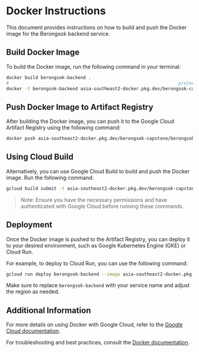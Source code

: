 # Docker Instructions
This document provides instructions on how to build and push the Docker image for the Berongsok backend service.

## Build Docker Image
To build the Docker image, run the following command in your terminal:
```sh
docker build berongsok-backend .
#                                                                project-id        repo-name        image-name
docker -t berongsok-backend asia-southeast2-docker.pkg.dev/berongsok-capstone/berongsok-capstone/berongsok-backend 
```

## Push Docker Image to Artifact Registry
After building the Docker image, you can push it to the Google Cloud Artifact Registry using the following command:
```sh
docker push asia-southeast2-docker.pkg.dev/berongsok-capstone/berongsok-capstone/berongsok-backend:latest
```

## Using Cloud Build
Alternatively, you can use Google Cloud Build to build and push the Docker image. Run the following command:
```sh
gcloud build submit -t asia-southeast2-docker.pkg.dev/berongsok-capstone/berongsok-capstone/berongsok-backend:latest
```

> Note: Ensure you have the necessary permissions and have authenticated with Google Cloud before running these commands.

## Deployment
Once the Docker image is pushed to the Artifact Registry, you can deploy it to your desired environment, such as Google Kubernetes Engine (GKE) or Cloud Run.

For example, to deploy to Cloud Run, you can use the following command:
```sh
gcloud run deploy berongsok-backend --image asia-southeast2-docker.pkg.dev/berongsok-capstone/berongsok-capstone/berongsok-backend:latest --region asia-southeast2
```

Make sure to replace `berongsok-backend` with your service name and adjust the region as needed.

## Additional Information

For more details on using Docker with Google Cloud, refer to the [Google Cloud documentation](https://cloud.google.com/artifact-registry/docs/docker/quickstart).

For troubleshooting and best practices, consult the [Docker documentation](https://docs.docker.com/get-started/).
